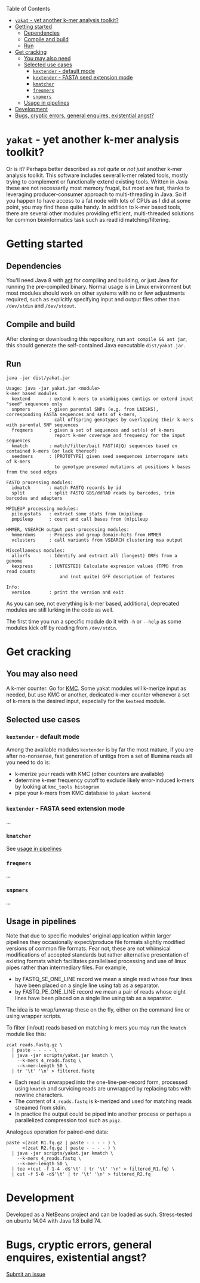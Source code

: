 Table of Contents
- [`yakat` - yet another k-mer analysis toolkit?](#yakat---yet-another-k-mer-analysis-toolkit)
- [Getting started](#getting-started)
  - [Dependencies](#dependencies)
  - [Compile and build](#compile-and-build)
  - [Run](#run)
- [Get cracking](#get-cracking)
  - [You may also need](#you-may-also-need)
  - [Selected use cases](#selected-use-cases)
    - [`kextender` - default mode](#kextender---default-mode)
    - [`kextender` - FASTA seed extension mode](#kextender---fasta-seed-extension-mode)
    - [`kmatcher`](#kmatcher)
    - [`freqmers`](#freqmers)
    - [`snpmers`](#snpmers)
  - [Usage in pipelines](#usage-in-pipelines)
- [Development](#development)
- [Bugs, cryptic errors, general enquires, existential angst?](#bugs-cryptic-errors-general-enquires-existential-angst)
# `yakat` - yet another  k-mer analysis toolkit?

Or is it?
Perhaps better described as _not quite_ or _not just_ another k-mer analysis toolkit.
This software includes several k-mer related tools, mostly trying to complement or functionally extend existing tools.
Written in Java these are not necessarily most memory frugal, but most are fast, thanks to leveraging producer-consumer approach to multi-threading in Java.
So if you happen to have access to a fat node with lots of CPUs as I did at some point, you may find these quite handy.
In addition to k-mer based tools, there are several other modules providing efficient, multi-threaded solutions for common bioinformatics task such as read id matching/filtering.

# Getting started

## Dependencies

You'll need Java 8 with [ant](https://ant.apache.org/) for compiling and building, or just Java for running the pre-compiled binary.
Normal usage is in Linux environment but most modules should work on other systems with no or few adjustments required, such as explicitly specifying input and output files other than `/dev/stdin` and `/dev/stdout`.


## Compile and build

After cloning or downloading this repository, run `ant compile && ant jar`, this should generate the self-contained Java executable `dist/yakat.jar`.

## Run

```
java -jar dist/yakat.jar

Usage: java -jar yakat.jar <module>
k-mer based modules
  kextend       : extend k-mers to unambiguous contigs or extend input "seed" sequences only
  snpmers       : given parental SNPs (e.g. from LNISKS), corresponding FASTA sequences and sets of k-mers,
                  call offspring genotypes by overlapping their k-mers with parental SNP sequences
  freqmers      : given a set of sequences and set(s) of k-mers
                  report k-mer coverage and frequency for the input sequences
  kmatch        : match/filter/bait FAST(A|Q) sequences based on contained k-mers (or lack thereof)
  seedmers      : [PROTOTYPE] given seed seequences interrogare sets of k-mers
                  to genotype presumed mutations at positions k bases from the seed edges

FASTQ processing modules:
  idmatch       : match FASTQ records by id
  split         : split FASTQ GBS/ddRAD reads by barcodes, trim barcodes and adapters

MPILEUP processing modules:
  pileupstats   : extract some stats from (m)pileup
  pmpileup      : count and call bases from (m)pileup

HMMER, VSEARCH output post-processing modules:
  hmmerdoms     : Process and group domain-hits from HMMER
  vclusters     : call variants from VSEARCH clustering msa output

Miscellaneous modules:
  allorfs       : Identify and extract all (longest) ORFs from a genome
  kexpress      : [UNTESTED] Calculate expresion values (TPM) from read counts
                    and (not quite) GFF description of features

Info:
  version       : print the version and exit
```

As you can see, not everything is k-mer based, additional, deprecated modules are still lurking in the code as well.

The first time you run a specific module do it with `-h` or `--help` as some modules kick off by reading from `/dev/stdin`.

# Get cracking

## You may also need

A k-mer counter. Go for [KMC](https://github.com/refresh-bio/KMC).
Some yakat modules will k-merize input as needed, but use KMC or another, dedicated k-mer counter whenever a set of k-mers is the desired input, especially for the `kextend` module.

## Selected use cases

### `kextender` - default mode

Among the available modules `kextender` is by far the most mature, if you are after no-nonsense, fast generation of unitigs from a set of Illumina reads all you need to do is:

* k-merize your reads with KMC (other counters are available)
* determine k-mer frequency cutoff to exclude likely error-induced k-mers by looking at `kmc_tools histogram`
* pipe your k-mers from KMC database to `yakat kextend`

### `kextender` - FASTA seed extension mode

...

### `kmatcher`

See [usage in pipelines](#usage-in-pipelines)

### `freqmers`

...

### `snpmers`

...


## Usage in pipelines

Note that due to specific modules' original application within larger pipelines they occasionally expect/produce file formats slightly modified versions of common file formats.
Fear not, these are not whimsical modifications of accepted standards but rather alternative presentation of existing formats which facilitates parallelised processing and use of linux pipes rather than intermediary files. For example,

* by FASTQ_SE_ONE_LINE record we mean a single read whose four lines have been placed on a single line using tab as a separator.
* by FASTQ_PE_ONE_LINE record we mean a pair of reads whose eight lines have been placed on a single line using tab as a separator.

The idea is to wrap/unwrap these on the fly, either on the command line or using wrapper scripts.

To filter (in/out) reads based on matching k-mers you may run the `kmatch` module like this:

```
zcat reads.fastq.gz \
  | paste - - - - \
  | java -jar scripts/yakat.jar kmatch \
    --k-mers 4_reads.fastq \
    --k-mer-length 50 \
  | tr '\t' '\n' > filtered.fastq
```

* Each read is unwrapped into the one-line-per-record form, processed using `kmatch` and survicing reads are unwrapped by replacing tabs with newline characters.
* The content of `4_reads.fastq` is k-merized and used for matching reads streamed from stdin.
* In practice the output could be piped into another process or perhaps a parallelized compression tool such as `pigz`.

Analogous operation for paired-end data:

```
paste <(zcat R1.fq.gz | paste - - - - ) \
      <(zcat R2.fq.gz | paste - - - - ) \
  | java -jar scripts/yakat.jar kmatch \
    --k-mers 4_reads.fastq \
    --k-mer-length 50 \
  | tee >(cut -f 1-4 -d$'\t' | tr '\t' '\n' > filtered_R1.fq) \
  | cut -f 5-8 -d$'\t' | tr '\t' '\n' > filtered_R2.fq 
```

# Development

Developed as a NetBeans project and can be loaded as such. Stress-tested on ubuntu 14.04 with Java 1.8 build 74.

# Bugs, cryptic errors, general enquires, existential angst?

[Submit an issue](https://github.com/rsuchecki/yakat/issues/new)




